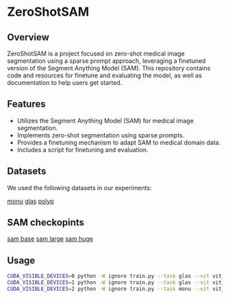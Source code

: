 # ZeroShotSAM

## Overview
ZeroShotSAM is a project focused on zero-shot medical image segmentation using a sparse prompt approach, leveraging a finetuned version of the Segment Anything Model (SAM). This repository contains code and resources for finetune and evaluating the model, as well as documentation to help users get started.

## Features
- Utilizes the Segment Anything Model (SAM) for medical image segmentation.
- Implements zero-shot segmentation using sparse prompts.
- Provides a finetuning mechanism to adapt SAM to medical domain data.
- Includes a script for finetuning and evaluation.

## Datasets

We used the following datasets in our experiments:

[monu](https://drive.google.com/drive/folders/1bzyHsDWhjhiwzpx_zJ5dpMG3-5F-nhT4?usp=drive_link)
[glas](https://drive.google.com/drive/folders/1z9xBesNhvuM08yUOpOWcUy7OnBGHenFv?usp=drive_link)
[polyp](https://drive.google.com/drive/folders/1S11HsauwKO206CPzrGBnTid-nbQMhbZz?usp=drive_link)

## SAM checkopints

[sam base](https://drive.google.com/file/d/1ZwKc-7Q8ZaHfbGVKvvkz_LPBemxHyVpf/view?usp=drive_link)
[sam large](https://drive.google.com/file/d/16AhGjaVXrlheeXte8rvS2g2ZstWye3Xx/view?usp=drive_link)
[sam huge](https://drive.google.com/file/d/1tFYGukHxUCbCG3wPtuydO-lYakgpSYDd/view?usp=drive_link)

## Usage

```bash
CUDA_VISIBLE_DEVICES=0 python -W ignore train.py --task glas --vit vit_b --epoches 100
CUDA_VISIBLE_DEVICES=1 python -W ignore train.py --task glas --vit vit_l --epoches 100
CUDA_VISIBLE_DEVICES=2 python -W ignore train.py --task monu --vit vit_b --epoches 100